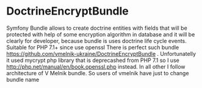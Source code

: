 # DoctrineEncryptBundle
Symfony Bundle allows to create doctrine entities with fields that will be protected with help of some encryption algorithm in database and it will be clearly for developer, because bundle is uses doctrine life cycle events. Suitable for PHP 7.1+ since use openssl
There is perfect such bundle https://github.com/vmelnik-ukraine/DoctrineEncryptBundle . Unfortunatelly it used mycrypt php library that is deprecashed from PHP 7.1 so I use http://php.net/manual/en/book.openssl.php instead. In all other I follow architecture of V Melnik bundle. So users of vmelnik have just to change bundle name

